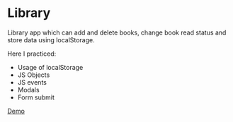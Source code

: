 # Library

Library app which can add and delete books, change book read status and store data using localStorage.

Here I practiced:

- Usage of localStorage
- JS Objects
- JS events
- Modals
- Form submit


[Demo](https://stanochka.github.io/library/)
